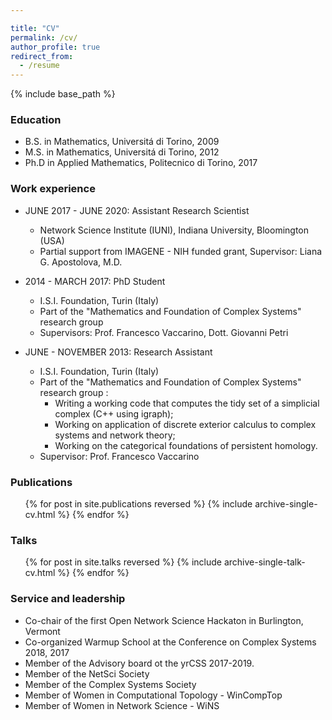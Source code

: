 ```yaml
---

title: "CV"
permalink: /cv/
author_profile: true
redirect_from:
  - /resume
---
```


{% include base_path %}

### Education

* B.S. in Mathematics, Universitá di Torino, 2009
* M.S. in Mathematics, Universitá di Torino, 2012
* Ph.D in Applied Mathematics, Politecnico di Torino, 2017

### Work experience

* JUNE 2017 - JUNE 2020: Assistant Research Scientist
  * Network Science Institute (IUNI), Indiana University, Bloomington (USA)
  - Partial support from IMAGENE - NIH funded grant, Supervisor: Liana G. Apostolova, M.D.

* 2014 - MARCH 2017: PhD Student
  * I.S.I. Foundation, Turin (Italy)
  - Part of the "Mathematics and Foundation of Complex Systems" research group
  - Supervisors: Prof. Francesco Vaccarino, Dott. Giovanni Petri

* JUNE - NOVEMBER 2013: Research Assistant
  * I.S.I. Foundation, Turin (Italy)
  - Part of the "Mathematics and Foundation of Complex Systems" research group : 
    * Writing a working code that computes the tidy set of a simplicial complex (C++ using igraph);
    * Working on application of discrete exterior calculus to complex systems and network theory;
    * Working on the categorical foundations of persistent homology.
  - Supervisor: Prof. Francesco Vaccarino

### Publications

  <ul>{% for post in site.publications reversed %}
    {% include archive-single-cv.html %}
  {% endfor %}</ul>
  
### Talks

  <ul>{% for post in site.talks reversed %}
    {% include archive-single-talk-cv.html %}
  {% endfor %}</ul>
  
### Service and leadership

* Co-chair of the first Open Network Science Hackaton in Burlington, Vermont
* Co-organized Warmup School at the Conference on Complex Systems 2018, 2017
* Member of the Advisory board ot the yrCSS 2017-2019.
* Member of the NetSci Society
* Member of the Complex Systems Society
* Member of Women in Computational Topology - WinCompTop
* Member of Women in Network Science - WiNS

